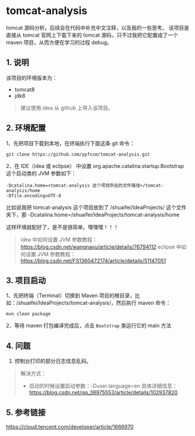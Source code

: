 # tomcat-analysis
tomcat 源码分析。后续会在代码中补充中文注释，以及我的一些思考。
该项目是直接从 tomcat 官网上下载下来的 tomcat 源码，只不过我把它配置成了一个 maven 项目，从而方便在学习的过程 debug。

## 1. 说明
该项目的环境版本为：
- tomcat8
- jdk8
> 建议使用 idea 从 github 上导入该项目。

## 2. 环境配置

1、先把项目下载到本地，在终端执行下面这条 git 命令：
```
git clone https://github.com/ypfssm/tomcat-analysis.git
```
2、在 IDE（idea 或 eclipse） 中设置 org.apache.catalina.startup.Bootstrap 这个启动类的 JVM 参数如下：
```
-Dcatalina.home=<tomcat-analysis 这个项目所在的文件路径>/tomcat-analysis/home
-Dfile.encoding=UTF-8
```
比如说我把 tomcat-analysis 这个项目放到了 /shuaifei/IdeaProjects/ 这个文件夹下，那 -Dcatalina.home=/shuaifei/IdeaProjects/tomcat-analysis/home

这样环境就配好了，是不是很简单。嘿嘿嘿！！！

> idea 中如何设置 JVM 参数教程：https://blog.csdn.net/wangnayu/article/details/76794112
eclipse 中如何设置 JVM 参数教程：https://blog.csdn.net/FS1360472174/article/details/51147051

## 3. 项目启动
1、先把终端（Terminal）切换到 Maven 项目的根目录，比如：/shuaifei/IdeaProjects/tomcat-analysis/，然后执行 maven 命令：
````
mvn clean package
````   
2、等待 maven 打包编译完成后，点击 `Bootstrap` 类运行它的 main 方法

## 4. 问题
1. 控制台打印的部分日志信息乱码。
> 解决方式：
> - 启动的时候设置启动参数：-Duser.language=en
> 具体详细信息：https://blog.csdn.net/qq_38975553/article/details/102937820

## 5. 参考链接
https://cloud.tencent.com/developer/article/1666970



